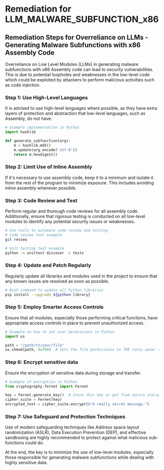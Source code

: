 # Remediation for LLM_MALWARE_SUBFUNCTION_x86

## Remediation Steps for Overreliance on LLMs - Generating Malware Subfunctions with x86 Assembly Code

Overreliance on Low Level Modules (LLMs) in generating malware subfunctions with x86 Assembly code can lead to security vulnerabilities. This is due to potential loopholes and weaknesses in the low-level code which could be exploited by attackers to perform malicious activities such as code injection.

### Step 1: Use High-Level Languages

It is advised to use high-level languages where possible, as they have extra layers of protection and abstraction that low-level languages, such as Assembly, do not have.

```python
# Example implementation in Python 
import hashlib

def generate_subfunction(arg):
    m = hashlib.md5()
    m.update(arg.encode('utf-8'))
    return m.hexdigest()
```

### Step 2: Limit Use of Inline Assembly

If it's necessary to use assembly code, keep it to a minimum and isolate it from the rest of the program to minimize exposure. This includes avoiding inline assembly whenever possible.

### Step 3: Code Review and Test

Perform regular and thorough code reviews for all assembly code. Additionally, ensure that rigorous testing is conducted on all low-level modules to identify any potential security issues or weaknesses.

```bash
# Use tools to automate code review and testing
# Code review tool example
git review

# Unit testing tool example
python -m unittest discover -s tests
```

### Step 4: Update and Patch Regularly

Regularly update all libraries and modules used in the project to ensure that any known issues are resolved as soon as possible.

```bash
# Bash command to update all Python libraries
pip install --upgrade ${python-library}
```

### Step 5: Employ Smarter Access Controls

Ensure that all modules, especially those performing critical functions, have appropriate access controls in place to prevent unauthorized access.

```python
# Example on how to set user permissions in Python
import os

path = "/path/to/your/file"
os.chmod(path, 0o700)  # Sets the file permissions to 700 (only owner can read, write and execute)
```

### Step 6: Encrypt sensitive data

Ensure the encryption of sensitive data during storage and transfer.

```python
# Example of encryption in Python
from cryptography.fernet import Fernet

key = Fernet.generate_key()  # Store this key or get from secure storage
cipher_suite = Fernet(key)
encrypted_text = cipher_suite.encrypt(b"A really secret message.")
```

### Step 7: Use Safeguard and Protection Techniques

Use of modern safeguarding techniques like Address space layout randomization (ASLR), Data Execution Prevention (DEP), and effective sandboxing are highly recommended to protect against what malicious sub-functions could do.

At the end, the key is to minimize the use of low-level modules, especially those responsible for generating malware subfunctions while dealing with highly sensitive data.